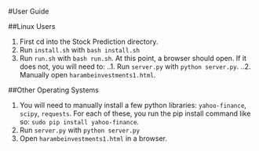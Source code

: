 #User Guide

##Linux Users

1.  First cd into the Stock Prediction directory.
2.  Run `install.sh` with `bash install.sh`
3.  Run `run.sh` with `bash run.sh`. At this point, a browser should open. If it does
    not, you will need to:
..1.  Run `server.py` with `python server.py`.
..2.  Manually open `harambeinvestments1.html`.

##Other Operating Systems

1. You will need to manually install a few python libraries: `yahoo-finance`,
    `scipy`, `requests`. For each of these, you run the pip install command like so:
    `sudo pip install yahoo-finance`.
2. Run `server.py` with `python server.py`
3. Open `harambeinvestments1.html` in a browser.
